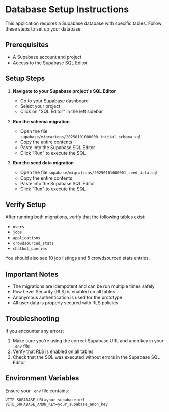 # Database Setup Instructions

This application requires a Supabase database with specific tables. Follow these steps to set up your database:

## Prerequisites

- A Supabase account and project
- Access to the Supabase SQL Editor

## Setup Steps

1. **Navigate to your Supabase project's SQL Editor**
   - Go to your Supabase dashboard
   - Select your project
   - Click on "SQL Editor" in the left sidebar

2. **Run the schema migration**
   - Open the file `supabase/migrations/20250101000000_initial_schema.sql`
   - Copy the entire contents
   - Paste into the Supabase SQL Editor
   - Click "Run" to execute the SQL

3. **Run the seed data migration**
   - Open the file `supabase/migrations/20250101000001_seed_data.sql`
   - Copy the entire contents
   - Paste into the Supabase SQL Editor
   - Click "Run" to execute the SQL

## Verify Setup

After running both migrations, verify that the following tables exist:
- `users`
- `jobs`
- `applications`
- `crowdsourced_stats`
- `chatbot_queries`

You should also see 10 job listings and 5 crowdsourced stats entries.

## Important Notes

- The migrations are idempotent and can be run multiple times safely
- Row Level Security (RLS) is enabled on all tables
- Anonymous authentication is used for the prototype
- All user data is properly secured with RLS policies

## Troubleshooting

If you encounter any errors:
1. Make sure you're using the correct Supabase URL and anon key in your `.env` file
2. Verify that RLS is enabled on all tables
3. Check that the SQL was executed without errors in the Supabase SQL Editor

## Environment Variables

Ensure your `.env` file contains:
```
VITE_SUPABASE_URL=your_supabase_url
VITE_SUPABASE_ANON_KEY=your_supabase_anon_key
```
